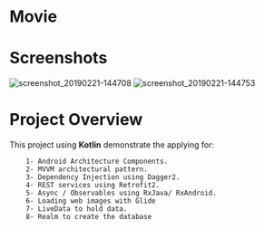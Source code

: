 # Movie
# Screenshots
![screenshot_20190221-144708](https://user-images.githubusercontent.com/28901635/53171712-30df3800-35ec-11e9-93a7-9d264fce75cd.png)
![screenshot_20190221-144753](https://user-images.githubusercontent.com/28901635/53171874-98958300-35ec-11e9-8763-275624f3bccc.png)

# Project Overview
This project using  **Kotlin** demonstrate the applying for:
```
    1- Android Architecture Components.
    2- MVVM architectural pattern.
    3- Dependency Injection using Dagger2.
    4- REST services using Retrofit2.
    5- Async / Observables using RxJava/ RxAndroid.
    6- Loading web images with Glide
    7- LiveData to hold data.
    8- Realm to create the database 
```
 

